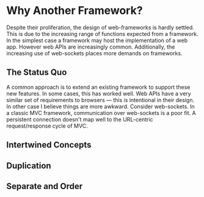 # Why Another Framework?

Despite their proliferation, the design of web-frameworks is hardly settled. This is due to the increasing range of functions expected from a framework. In the simplest case a framework may host the implementation of a web app. However web APIs are increasingly common. Additionally, the increasing use of web-sockets places more demands on frameworks.

## The Status Quo

A common approach is to extend an existing framework to support these new features. In some cases, this has worked well. Web APIs have a very similar set of requirements to browsers — this is intentional in their design. In other case I believe things are more awkward. Consider web-sockets. In a classic MVC framework, communication over web-sockets is a poor fit. A persistent connection doesn't map well to the URL-centric request/response cycle of MVC.

## Intertwined Concepts

## Duplication

## Separate and Order

